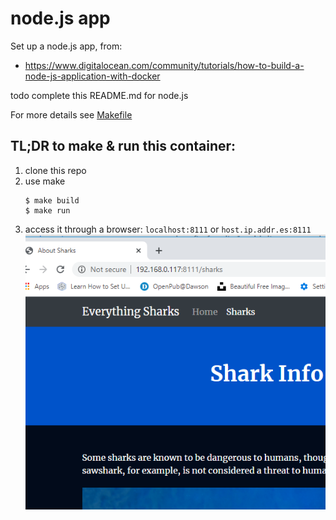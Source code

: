 # node.js app 
Set up a node.js app, from:

* https://www.digitalocean.com/community/tutorials/how-to-build-a-node-js-application-with-docker


todo complete this README.md for node.js 

For more details see [Makefile](Makefile) 

## TL;DR to make & run this container:
1. clone this repo
2. use make 
	```
	$ make build
	$ make run
	 ```
3. access it through a browser: `localhost:8111` or  `host.ip.addr.es:8111`
	![nodejs landing page](shark-nodejs.PNG)
